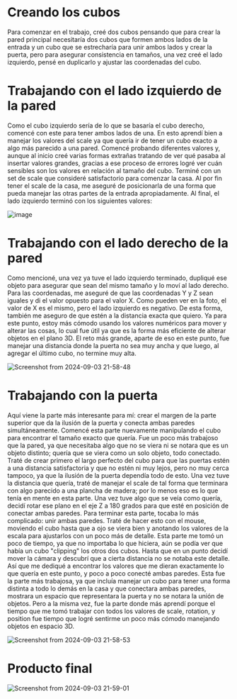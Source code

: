# Creando los cubos

Para comenzar en el trabajo, creé dos cubos pensando que para crear la pared principal necesitaría dos cubos que formen ambos lados de la entrada y un cubo que se estrecharía para unir ambos 
lados y crear la puerta, pero para asegurar consistencia en tamaños, una vez creé el lado izquierdo, pensé en duplicarlo y ajustar las coordenadas del cubo.



# Trabajando con el lado izquierdo de la pared

Como el cubo izquierdo sería de lo que se basaría el cubo derecho, comencé con este para tener ambos lados de una. En esto aprendí bien a manejar los valores del scale ya que quería ir de tener un cubo 
exacto a algo más parecido a una pared. Comencé probando diferentes valores y, aunque al inicio creé varias formas extrañas tratando de ver qué pasaba al insertar valores grandes, gracias a ese proceso de 
errores logré ver cuán sensibles son los valores en relación al tamaño del cubo. Terminé con un set de scale que consideré satisfactorio para comenzar la casa. Al por fin tener el scale de la casa, 
me aseguré de posicionarla de una forma que pueda manejar las otras partes de la entrada apropiadamente. Al final, el lado izquierdo terminó con los siguientes valores:

![image](https://github.com/user-attachments/assets/3ed33528-7f9e-4829-80a1-c318e11751ff)


# Trabajando con el lado derecho de la pared

Como mencioné, una vez ya tuve el lado izquierdo terminado, dupliqué ese objeto para asegurar que sean del mismo tamaño y lo moví al lado derecho. Para las coordenadas,
me aseguré de que las coordenadas Y y Z sean iguales y di el valor opuesto para el valor X. Como pueden ver en la foto, el valor de X es el mismo, pero el lado izquierdo es negativo.
De esta forma, también me aseguro de que estén a la distancia exacta que quiero. Ya para este punto, estoy más cómodo usando los valores numéricos para mover y alterar las cosas, lo cual fue útil 
ya que es la forma más eficiente de alterar objetos en el plano 3D. El reto más grande, aparte de eso en este punto, fue manejar una distancia donde la puerta no sea muy ancha y que luego, 
al agregar el último cubo, no termine muy alta.

![Screenshot from 2024-09-03 21-58-48](https://github.com/user-attachments/assets/8008335f-2f52-4ffa-9fc1-de3e1c460b32)


# Trabajando con la puerta


Aquí viene la parte más interesante para mí: crear el margen de la parte superior que da la ilusión de la puerta y conecta ambas paredes simultáneamente. Comencé esta parte nuevamente manipulando 
el cubo para encontrar el tamaño exacto que quería. Fue un poco más trabajoso que la pared, ya que necesitaba algo que no se viera ni se notara que es un objeto distinto; quería que se viera como un 
solo objeto, todo conectado. Traté de crear primero el largo perfecto del cubo para que las puertas estén a una distancia satisfactoria y que no estén ni muy lejos, pero no muy cerca tampoco, 
ya que la ilusión de la puerta dependía todo de esto. Una vez tuve la distancia que quería, traté de manejar el scale de tal forma que terminara con algo parecido a una plancha de madera; 
por lo menos eso es lo que tenía en mente en esta parte. Una vez tuve algo que se veía como quería, decidí rotar ese plano en el eje Z a 180 grados para que esté en posición de conectar ambas paredes. 
Para terminar esta parte, tocaba lo más complicado: unir ambas paredes. Traté de hacer esto con el mouse, moviendo el cubo hasta que a ojo se viera bien y anotando los valores de la escala 
para ajustarlos con un poco más de detalle. Esta parte me tomó un poco de tiempo, ya que no importaba lo que hiciera, aún se podía ver que había un cubo "clipping" los otros dos cubos. 
Hasta que en un punto decidí mover la cámara y descubrí que a cierta distancia no se notaba este detalle. Así que me dediqué a encontrar los valores que me dieran exactamente lo que quería en este punto, 
y poco a poco conecté ambas paredes. Esta fue la parte más trabajosa, ya que incluía manejar un cubo para tener una forma distinta a todo lo demás en la casa y que conectara ambas paredes, 
mostrara un espacio que representara la puerta y no se notara la unión de objetos. Pero a la misma vez, fue la parte donde más aprendí porque el tiempo que me tomó trabajar con todos los valores de scale, 
rotation, y position fue tiempo que logré sentirme un poco más cómodo manejando objetos en espacio 3D.

![Screenshot from 2024-09-03 21-58-53](https://github.com/user-attachments/assets/6eaf425d-d6e5-4d9b-ac06-f1258dfd2db0)


# Producto final

![Screenshot from 2024-09-03 21-59-01](https://github.com/user-attachments/assets/921ffec4-65e7-446e-96ef-f5c3fc730a13)



